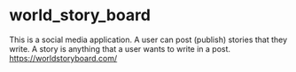 # world_story_board
This is a social media application. A user can post (publish) stories that they write. A story is anything that a user wants to write in a post. https://worldstoryboard.com/
